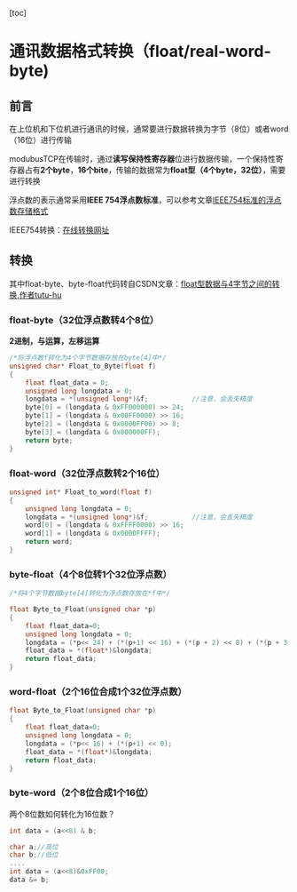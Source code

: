 [toc]

# 通讯数据格式转换（float/real-word-byte)

## 前言

在上位机和下位机进行通讯的时候，通常要进行数据转换为字节（8位）或者word（16位）进行传输

modubusTCP在传输时，通过**读写保持性寄存器**位进行数据传输，一个保持性寄存器占有**2个byte**，**16个bite**，传输的数据常为**float型（4个byte，32位）**，需要进行转换

浮点数的表示通常采用**IEEE 754浮点数标准**，可以参考文章[IEEE754标准的浮点数存储格式](https://www.cnblogs.com/MikeZhang/p/IEEE754FloatEncode20180117.html)

IEEE754转换：[在线转换网址](http://www.speedfly.cn/tools/hexconvert/)

## 转换

其中float-byte、byte-float代码转自CSDN文章：[float型数据与4字节之间的转换,作者tutu-hu](https://blog.csdn.net/weixin_42700740/article/details/103236885?share_token=7af34e32-1bce-4b09-9225-afa6e02006f6)

### float-byte（32位浮点数转4个8位）

**2进制，与运算，左移运算**

```c++
/*将浮点数f转化为4个字节数据存放在byte[4]中*/
unsigned char* Float_to_Byte(float f)
{
	float float_data = 0;
	unsigned long longdata = 0;
	longdata = *(unsigned long*)&f;           //注意，会丢失精度
	byte[0] = (longdata & 0xFF000000) >> 24;
	byte[1] = (longdata & 0x00FF0000) >> 16;
	byte[2] = (longdata & 0x0000FF00) >> 8;
	byte[3] = (longdata & 0x000000FF);
	return byte;
}
```

### float-word（32位浮点数转2个16位）

```c++
unsigned int* Float_to_word(float f)
{
    unsigned long longdata = 0;
    longdata = *(unsigned long*)&f;           //注意，会丢失精度
    word[0] = (longdata & 0xFFFF0000) >> 16;
    word[1] = (longdata & 0x0000FFFF);
    return word;
}
```

### byte-float（4个8位转1个32位浮点数）

```c++
/*将4个字节数据byte[4]转化为浮点数存放在*f中*/

float Byte_to_Float(unsigned char *p)
{
	float float_data=0;
	unsigned long longdata = 0;
	longdata = (*p<< 24) + (*(p+1) << 16) + (*(p + 2) << 8) + (*(p + 3) << 0);
	float_data = *(float*)&longdata;
	return float_data;
}
```



### word-float（2个16位合成1个32位浮点数）



```c++
float Byte_to_Float(unsigned char *p)
{
	float float_data=0;
	unsigned long longdata = 0;
	longdata = (*p<< 16) + (*(p+1) << 0);
	float_data = *(float*)&longdata;
	return float_data;
}
```

### byte-word（2个8位合成1个16位）

两个8位数如何转化为16位数？

```c++
int data = (a<<8) & b;
```

```c++
char a;//高位
char b;//低位
....
int data = (a<<8)&0xFF00;
data &= b;
```

